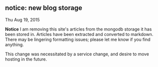 
notice: new blog storage
---------------------------

Thu Aug 19, 2015

**Notice**
 I am removing this site's articles from the mongodb storage it has been stored in. Articles have been extracted 
 and converted to markdown. There may be lingering formatting issues; please let me know if you find anything.

 This change was necessitated by a service change, and desire to move hosting in the future.

